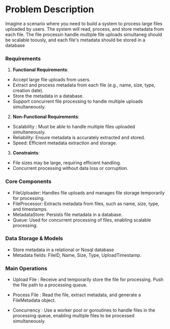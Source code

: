 # Problem Description

Imagine a scenario where you need to build a system to process large files uploaded by users. The system will read, process, and store metadata from each file. The file processin handle multiple file uploads simultaneg should be scalable toously, and each file's metadata should be stored in a database

### Requirements

1. **Functional Requirements**:

- Accept large file uploads from users.
- Extract and process metadata from each file (e.g., name, size, type, creation date).
- Store the metadata in a database.
- Support concurrent file processing to handle multiple uploads simultaneously.

2. **Non-Functional Requirements**:

- Scalability : Must be able to handle multiple files uploaded simultaneously.
- Reliability: Ensure metadata is accurately extracted and stored.
- Speed: Efficient metadata extraction and storage.

3. **Constraints**:

- File sizes may be large, requiring efficient handling.
- Concurrent processing without data loss or corruption.

### Core Components

- FileUploader: Handles file uploads and manages file storage temporarily for processing.
- FileProcessor: Extracts metadata from files, such as name, size, type, and timestamps.
- MetadataStore: Persists file metadata in a database.
- Queue: Used for concurrent processing of files, enabling scalable processing.

### Data Storage & Models

- Store metadata in a relational or Nosql database
- Metadata fields: FileID, Name, Size, Type, UploadTimestamp.

### Main Operations

- Upload File : Receive and temporarily store the file for processing. Push the file path to a processing queue.

- Process File : Read the file, extract metadata, and generate a FileMetadata object.

- Concurrency : Use a worker pool or goroutines to handle files in the processing queue, enabling multiple files to be processed simultaneously.

